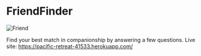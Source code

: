 # FriendFinder

![Friend](https://puu.sh/DwITv/1b6f2edd67.png)

Find your best match in companionship by answering a few questions.
Live site: https://pacific-retreat-41533.herokuapp.com/

